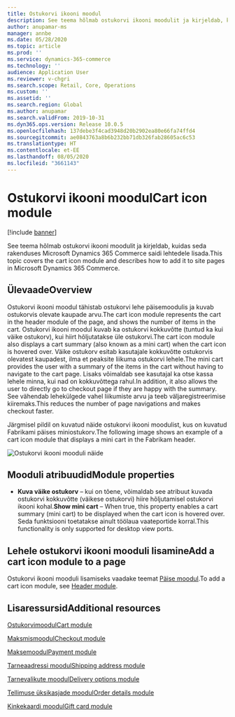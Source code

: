 ```yaml
---
title: Ostukorvi ikooni moodul
description: See teema hõlmab ostukorvi ikooni moodulit ja kirjeldab, kuidas seda rakenduses Microsoft Dynamics 365 Commerce saidi lehtedele lisada.
author: anupamar-ms
manager: annbe
ms.date: 05/28/2020
ms.topic: article
ms.prod: ''
ms.service: dynamics-365-commerce
ms.technology: ''
audience: Application User
ms.reviewer: v-chgri
ms.search.scope: Retail, Core, Operations
ms.custom: ''
ms.assetid: ''
ms.search.region: Global
ms.author: anupamar
ms.search.validFrom: 2019-10-31
ms.dyn365.ops.version: Release 10.0.5
ms.openlocfilehash: 137debe3f4cad3948d20b2902ea80e66fa74ffd4
ms.sourcegitcommit: ae0843763a8b6b232bb71db326fab28605ac6c53
ms.translationtype: HT
ms.contentlocale: et-EE
ms.lasthandoff: 08/05/2020
ms.locfileid: "3661143"
---
```

# <a name="cart-icon-module"></a><span data-ttu-id="97890-103">Ostukorvi ikooni moodul</span><span class="sxs-lookup"><span data-stu-id="97890-103">Cart icon module</span></span>

[!include [banner](includes/banner.md)]

<span data-ttu-id="97890-104">See teema hõlmab ostukorvi ikooni moodulit ja kirjeldab, kuidas seda rakenduses Microsoft Dynamics 365 Commerce saidi lehtedele lisada.</span><span class="sxs-lookup"><span data-stu-id="97890-104">This topic covers the cart icon module and describes how to add it to site pages in Microsoft Dynamics 365 Commerce.</span></span>

## <a name="overview"></a><span data-ttu-id="97890-105">Ülevaade</span><span class="sxs-lookup"><span data-stu-id="97890-105">Overview</span></span>

<span data-ttu-id="97890-106">Ostukorvi ikooni moodul tähistab ostukorvi lehe päisemoodulis ja kuvab ostukorvis olevate kaupade arvu.</span><span class="sxs-lookup"><span data-stu-id="97890-106">The cart icon module represents the cart in the header module of the page, and shows the number of items in the cart.</span></span> <span data-ttu-id="97890-107">Ostukorvi ikooni moodul kuvab ka ostukorvi kokkuvõtte (tuntud ka kui väike ostukorv), kui hiirt hõljutatakse üle ostukorvi.</span><span class="sxs-lookup"><span data-stu-id="97890-107">The cart icon module also displays a cart summary (also known as a mini cart) when the cart icon is hovered over.</span></span> <span data-ttu-id="97890-108">Väike ostukorv esitab kasutajale kokkuvõtte ostukorvis olevatest kaupadest, ilma et peaksite liikuma ostukorvi lehele.</span><span class="sxs-lookup"><span data-stu-id="97890-108">The mini cart provides the user with a summary of the items in the cart without having to navigate to the cart page.</span></span> <span data-ttu-id="97890-109">Lisaks võimaldab see kasutajal ka otse kassa lehele minna, kui nad on kokkuvõttega rahul.</span><span class="sxs-lookup"><span data-stu-id="97890-109">In addition, it also allows the user to directly go to checkout page if they are happy with the summary.</span></span> <span data-ttu-id="97890-110">See vähendab lehekülgede vahel liikumiste arvu ja teeb väljaregistreerimise kiiremaks.</span><span class="sxs-lookup"><span data-stu-id="97890-110">This reduces the number of page navigations and makes checkout faster.</span></span> 

<span data-ttu-id="97890-111">Järgmisel pildil on kuvatud näide ostukorvi ikooni moodulist, kus on kuvatud Fabrikami päises miniostukorv.</span><span class="sxs-lookup"><span data-stu-id="97890-111">The following image shows an example of a cart icon module that displays a mini cart in the Fabrikam header.</span></span>

![Ostukorvi ikooni mooduli näide](./media/ecommerce-Minicart.PNG)

## <a name="module-properties"></a><span data-ttu-id="97890-113">Mooduli atribuudid</span><span class="sxs-lookup"><span data-stu-id="97890-113">Module properties</span></span>

- <span data-ttu-id="97890-114">**Kuva väike ostukorv** – kui on tõene, võimaldab see atribuut kuvada ostukorvi kokkuvõtte (väikese ostukorvi) hiire hõljutamisel ostukorvi ikooni kohal.</span><span class="sxs-lookup"><span data-stu-id="97890-114">**Show mini cart** – When true, this property enables a cart summary (mini cart) to be displayed when the cart icon is hovered over.</span></span> <span data-ttu-id="97890-115">Seda funktsiooni toetatakse ainult töölaua vaateportide korral.</span><span class="sxs-lookup"><span data-stu-id="97890-115">This functionality is only supported for desktop view ports.</span></span>

## <a name="add-a-cart-icon-module-to-a-page"></a><span data-ttu-id="97890-116">Lehele ostukorvi ikooni mooduli lisamine</span><span class="sxs-lookup"><span data-stu-id="97890-116">Add a cart icon module to a page</span></span>

<span data-ttu-id="97890-117">Ostukorvi ikooni mooduli lisamiseks vaadake teemat [Päise moodul](author-header-module.md).</span><span class="sxs-lookup"><span data-stu-id="97890-117">To add a cart icon module, see [Header module](author-header-module.md).</span></span>

## <a name="additional-resources"></a><span data-ttu-id="97890-118">Lisaressursid</span><span class="sxs-lookup"><span data-stu-id="97890-118">Additional resources</span></span>

[<span data-ttu-id="97890-119">Ostukorvimoodul</span><span class="sxs-lookup"><span data-stu-id="97890-119">Cart module</span></span>](add-cart-module.md)

[<span data-ttu-id="97890-120">Maksmismoodul</span><span class="sxs-lookup"><span data-stu-id="97890-120">Checkout module</span></span>](add-checkout-module.md)

[<span data-ttu-id="97890-121">Maksemoodul</span><span class="sxs-lookup"><span data-stu-id="97890-121">Payment module</span></span>](payment-module.md)

[<span data-ttu-id="97890-122">Tarneaadressi moodul</span><span class="sxs-lookup"><span data-stu-id="97890-122">Shipping address module</span></span>](ship-address-module.md)

[<span data-ttu-id="97890-123">Tarnevalikute moodul</span><span class="sxs-lookup"><span data-stu-id="97890-123">Delivery options module</span></span>](delivery-options-module.md)

[<span data-ttu-id="97890-124">Tellimuse üksikasjade moodul</span><span class="sxs-lookup"><span data-stu-id="97890-124">Order details module</span></span>](order-confirmation-module.md)

[<span data-ttu-id="97890-125">Kinkekaardi moodul</span><span class="sxs-lookup"><span data-stu-id="97890-125">Gift card module</span></span>](add-giftcard.md)
